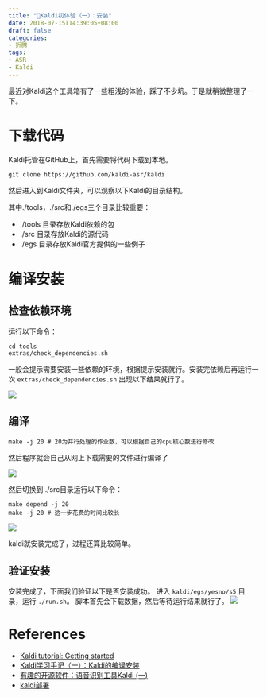 ```yaml
---
title: "🎤Kaldi初体验（一）：安装"
date: 2018-07-15T14:39:05+08:00
draft: false
categories:
- 折腾
tags:
- ASR
- Kaldi
---
```


最近对Kaldi这个工具箱有了一些粗浅的体验，踩了不少坑。于是就稍微整理了一下。

<!--more-->
# 下载代码

Kaldi托管在GitHub上，首先需要将代码下载到本地。

```shell
git clone https://github.com/kaldi-asr/kaldi
```

然后进入到Kaldi文件夹，可以观察以下Kaldi的目录结构。

其中./tools，./src和./egs三个目录比较重要：

- ./tools 目录存放Kaldi依赖的包
- ./src 目录存放Kaldi的源代码
- ./egs 目录存放Kaldi官方提供的一些例子

# 编译安装

## 检查依赖环境

运行以下命令：

```shell
cd tools
extras/check_dependencies.sh
```

一般会提示需要安装一些依赖的环境，根据提示安装就行。安装完依赖后再运行一次 `extras/check_dependencies.sh` 出现以下结果就行了。

![](https://o05g5zevc.qnssl.com/ddacdcf3-ca38-49bd-a665-f35c7f7a9c13/check_dependecies.png)

## 编译

```shell
make -j 20 # 20为并行处理的作业数，可以根据自己的cpu核心数进行修改
```

然后程序就会自己从网上下载需要的文件进行编译了

![](https://o05g5zevc.qnssl.com/6aacc65d-af8b-40fa-9c9a-86d25ac96502/make_tools.png)



然后切换到../src目录运行以下命令：

```shell
make depend -j 20
make -j 20 # 这一步花费的时间比较长
```

![](https://o05g5zevc.qnssl.com/42c4f4ea-dd11-48c8-a55f-a2f64eb40c98/make.png)

kaldi就安装完成了，过程还算比较简单。


## 验证安装
安装完成了，下面我们验证以下是否安装成功。
进入 `kaldi/egs/yesno/s5` 目录，运行 `./run.sh`。
脚本首先会下载数据，然后等待运行结果就行了。
![](https://o05g5zevc.qnssl.com/3d5d3d1a-0a2e-4df7-a249-f521314347b4/yesno.png)

# References
- [Kaldi tutorial: Getting started](http://kaldi-asr.org/doc/tutorial_setup.html)
- [Kaldi学习手记（一）：Kaldi的编译安装](https://blog.csdn.net/by21010/article/details/49072699)
- [有趣的开源软件：语音识别工具Kaldi (一)](https://blog.csdn.net/amds123/article/details/70313780)
- [kaldi部署](https://zhuanlan.zhihu.com/p/26464775)